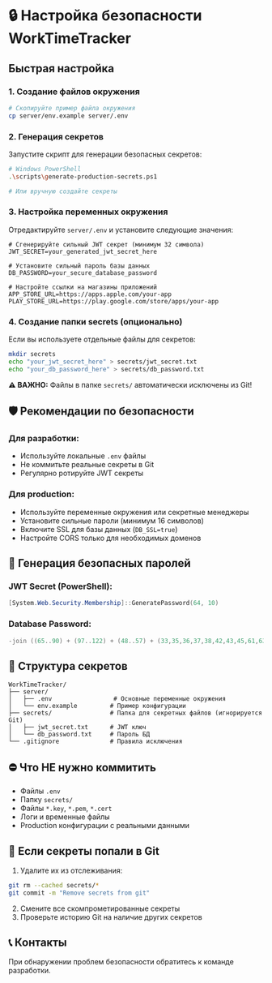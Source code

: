 # 🔒 Настройка безопасности WorkTimeTracker

## Быстрая настройка

### 1. Создание файлов окружения

```bash
# Скопируйте пример файла окружения
cp server/env.example server/.env
```

### 2. Генерация секретов

Запустите скрипт для генерации безопасных секретов:

```bash
# Windows PowerShell
.\scripts\generate-production-secrets.ps1

# Или вручную создайте секреты
```

### 3. Настройка переменных окружения

Отредактируйте `server/.env` и установите следующие значения:

```env
# Сгенерируйте сильный JWT секрет (минимум 32 символа)
JWT_SECRET=your_generated_jwt_secret_here

# Установите сильный пароль базы данных
DB_PASSWORD=your_secure_database_password

# Настройте ссылки на магазины приложений
APP_STORE_URL=https://apps.apple.com/your-app
PLAY_STORE_URL=https://play.google.com/store/apps/your-app
```

### 4. Создание папки secrets (опционально)

Если вы используете отдельные файлы для секретов:

```bash
mkdir secrets
echo "your_jwt_secret_here" > secrets/jwt_secret.txt
echo "your_db_password_here" > secrets/db_password.txt
```

**⚠️ ВАЖНО:** Файлы в папке `secrets/` автоматически исключены из Git!

## 🛡️ Рекомендации по безопасности

### Для разработки:
- Используйте локальные `.env` файлы
- Не коммитьте реальные секреты в Git
- Регулярно ротируйте JWT секреты

### Для production:
- Используйте переменные окружения или секретные менеджеры
- Установите сильные пароли (минимум 16 символов)
- Включите SSL для базы данных (`DB_SSL=true`)
- Настройте CORS только для необходимых доменов

## 🔑 Генерация безопасных паролей

### JWT Secret (PowerShell):
```powershell
[System.Web.Security.Membership]::GeneratePassword(64, 10)
```

### Database Password:
```powershell
-join ((65..90) + (97..122) + (48..57) + (33,35,36,37,38,42,43,45,61,63,64) | Get-Random -Count 24 | % {[char]$_})
```

## 📁 Структура секретов

```
WorkTimeTracker/
├── server/
│   ├── .env                 # Основные переменные окружения
│   └── env.example         # Пример конфигурации
├── secrets/                # Папка для секретных файлов (игнорируется Git)
│   ├── jwt_secret.txt      # JWT ключ
│   └── db_password.txt     # Пароль БД
└── .gitignore              # Правила исключения
```

## ⛔ Что НЕ нужно коммитить

- Файлы `.env`
- Папку `secrets/`
- Файлы `*.key`, `*.pem`, `*.cert`
- Логи и временные файлы
- Production конфигурации с реальными данными

## 🚨 Если секреты попали в Git

1. Удалите их из отслеживания:
```bash
git rm --cached secrets/*
git commit -m "Remove secrets from git"
```

2. Смените все скомпрометированные секреты
3. Проверьте историю Git на наличие других секретов

## 📞 Контакты

При обнаружении проблем безопасности обратитесь к команде разработки. 
